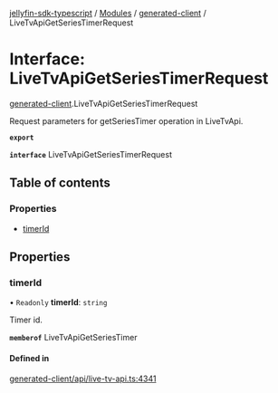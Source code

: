 [jellyfin-sdk-typescript](../README.md) / [Modules](../modules.md) / [generated-client](../modules/generated_client.md) / LiveTvApiGetSeriesTimerRequest

# Interface: LiveTvApiGetSeriesTimerRequest

[generated-client](../modules/generated_client.md).LiveTvApiGetSeriesTimerRequest

Request parameters for getSeriesTimer operation in LiveTvApi.

**`export`**

**`interface`** LiveTvApiGetSeriesTimerRequest

## Table of contents

### Properties

- [timerId](generated_client.LiveTvApiGetSeriesTimerRequest.md#timerid)

## Properties

### timerId

• `Readonly` **timerId**: `string`

Timer id.

**`memberof`** LiveTvApiGetSeriesTimer

#### Defined in

[generated-client/api/live-tv-api.ts:4341](https://github.com/thornbill/jellyfin-sdk-typescript/blob/7534c86/src/generated-client/api/live-tv-api.ts#L4341)
